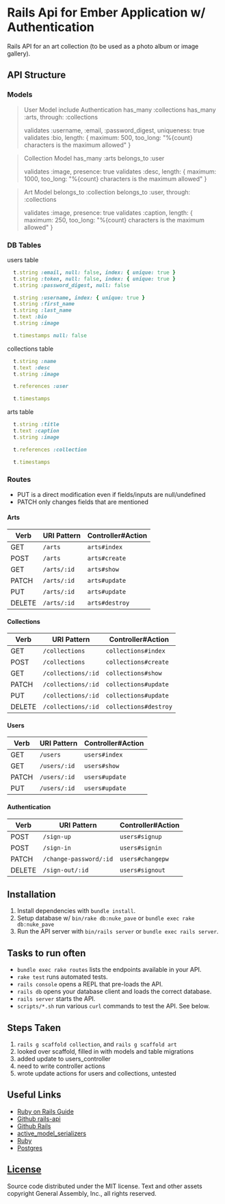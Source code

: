 # Rails Api for Ember Application w/ Authentication

Rails API for an art collection (to be used as a photo album or image gallery).

## API Structure

### Models

> User Model
>  include Authentication
>  has_many :collections
>  has_many :arts, through: :collections
>
>  validates :username, :email, :password_digest, uniqueness: true
>  validates :bio, length: { maximum: 500,
>    too_long: "%{count} characters is the maximum allowed" }

> Collection Model
>  has_many :arts
>  belongs_to :user
>
>  validates :image, presence: true
>  validates :desc, length: { maximum: 1000,
>    too_long: "%{count} characters is the maximum allowed" }

> Art Model
>  belongs_to :collection
>  belongs_to :user, through: :collections
>
>  validates :image, presence: true
>  validates :caption, length: { maximum: 250,
>    too_long: "%{count} characters is the maximum allowed" }

### DB Tables

users table

```ruby
  t.string :email, null: false, index: { unique: true }
  t.string :token, null: false, index: { unique: true }
  t.string :password_digest, null: false

  t.string :username, index: { unique: true }
  t.string :first_name
  t.string :last_name
  t.text :bio
  t.string :image

  t.timestamps null: false
```

collections table

```ruby
  t.string :name
  t.text :desc
  t.string :image

  t.references :user

  t.timestamps
```

arts table

```ruby
  t.string :title
  t.text :caption
  t.string :image

  t.references :collection

  t.timestamps
```

### Routes

-   PUT is a direct modification even if fields/inputs are null/undefined
-   PATCH only changes fields that are mentioned

#### Arts

| Verb   | URI Pattern | Controller#Action |
| -------|-------------|-------------------|
| GET    | `/arts`     | `arts#index`      |
| POST   | `/arts`     | `arts#create`     |
| GET    | `/arts/:id` | `arts#show`       |
| PATCH  | `/arts/:id` | `arts#update`     |
| PUT    | `/arts/:id` | `arts#update`     |
| DELETE | `/arts/:id` | `arts#destroy`    |

#### Collections

| Verb   | URI Pattern        | Controller#Action     |
| -------|--------------------|-----------------------|
| GET    | `/collections`     | `collections#index`   |
| POST   | `/collections`     | `collections#create`  |
| GET    | `/collections/:id` | `collections#show`    |
| PATCH  | `/collections/:id` | `collections#update`  |
| PUT    | `/collections/:id` | `collections#update`  |
| DELETE | `/collections/:id` | `collections#destroy` |

#### Users

| Verb  | URI Pattern  | Controller#Action |
|-------|--------------|-------------------|
| GET   | `/users`     | `users#index`     |
| GET   | `/users/:id` | `users#show`      |
| PATCH | `/users/:id` | `users#update`    |
| PUT   | `/users/:id` | `users#update`    |

#### Authentication

| Verb   | URI Pattern            | Controller#Action |
|--------|------------------------|-------------------|
| POST   | `/sign-up`             | `users#signup`    |
| POST   | `/sign-in`             | `users#signin`    |
| PATCH  | `/change-password/:id` | `users#changepw`  |
| DELETE | `/sign-out/:id`        | `users#signout`   |

## Installation

1.  Install dependencies with `bundle install`.
1.  Setup database w/ `bin/rake db:nuke_pave` or `bundle exec rake db:nuke_pave`
1.  Run the API server with `bin/rails server` or `bundle exec rails server`.

## Tasks to run often

-   `bundle exec rake routes` lists the endpoints available in your API.
-   `rake test` runs automated tests.
-   `rails console` opens a REPL that pre-loads the API.
-   `rails db` opens your database client and loads the correct database.
-   `rails server` starts the API.
-   `scripts/*.sh` run various `curl` commands to test the API. See below.

## Steps Taken

1.  `rails g scaffold collection`, and `rails g scaffold art`
1.  looked over scaffold, filled in with models and table migrations
1.  added update to users_controller
1.  need to write controller actions
1.  wrote update actions for users and collections, untested

## Useful Links

-   [Ruby on Rails Guide](http://guides.rubyonrails.org/)
-   [Github rails-api](https://github.com/rails-api/rails-api)
-   [Github Rails](https://github.com/rails/rails)
-   [active_model_serializers](https://github.com/rails-api/active_model_serializers)
-   [Ruby](https://www.ruby-lang.org/en/)
-   [Postgres](http://www.postgresql.org)

## [License](LICENSE)

Source code distributed under the MIT license. Text and other assets copyright
General Assembly, Inc., all rights reserved.
